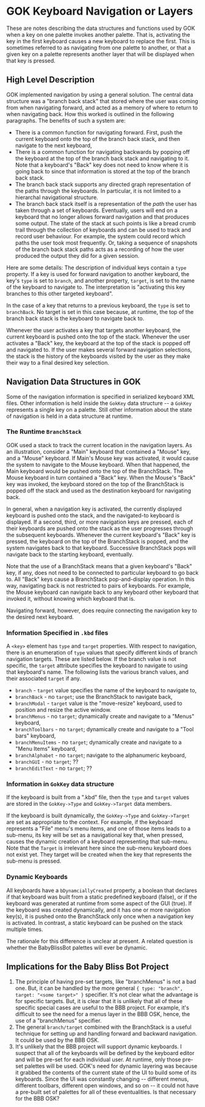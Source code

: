 # GOK Keyboard Navigation or Layers

These are notes describing the data structures and functions used by GOK when a
key on one palette invokes another palette.  That is, activating the key in the
first keyboard causes a new keyboard to replace the first.  This is sometimes
referred to as navigating from one palette to another, or that a given key on a
palette represents another layer that will be displayed when that key is
pressed.

## High Level Description
GOK implemented navigation by using a general solution.  The central data
structure was a "branch back stack" that stored where the user was coming from
when navigating forward, and acted as a memory of where to return to when
navigating back.  How this worked is outlined in the following paragraphs.  The
benefits of such a system are:

- There is a common function for navigating forward. First, push the current
keyboard onto the top of the branch back stack, and then navigate to the next
keyboard,
- There is a common function for navigating backwards by popping off the
keyboard at the top of the branch back stack and navigating to it.  Note that a
keyboard's "Back" key does not need to know where it is going back to since that
information is stored at the top of the branch back stack.
- The branch back stack supports any directed graph representation of the paths
through the keyboards.  In particular, it is not limited to a hierarchal
navigational structure.
- The branch back stack itself is a representation of the *path* the user has
taken through a set of keyboards.  Eventually, users will end on a keyboard that
no longer allows forward navigation and that produces some output.  The state of
the stack at such points is like a bread crumb trail through the collection of
keyboards and can be used to track and record user behaviour.  For example, the
system could record which paths the user took most frequently.  Or, taking a
sequence of snapshots of the branch back stack paths acts as a recording of how
the user produced the output they did for a given session.

Here are some details: The description of individual keys contain a `type`
property.  If a key is used for forward navigation to another keyboard, the
key's `type` is set to `branch`, and another property, `target`, is set to the
name of the keyboard to navigate to.  The interpretation is "activating this key
branches to this other targeted keyboard".

In the case of a key that returns to a previous keyboard, the `type` is set to
`branchBack`.  No target is set in this case because, at runtime, the top of the
branch back stack is the keyboard to navigate back to.

Whenever the user activates a key that targets another keyboard, the current
keyboard is pushed onto the top of the stack.  Whenever the user activates a
"Back" key, the keyboard at the top of the stack is popped off and navigated to.
 If the user makes several forward navigation selections, the stack is the
history of the keyboards visited by the user as they make their way to a final
desired key selection.

## Navigation Data Structures in GOK

Some of the navigation information is specified in serialized keyboard XML
files.  Other information is held inside the `GokKey` data structure -- a
`GokKey ` represents a single key on a palette.  Still other information about
the state of navigation is held in a data structure at runtime.

### The Runtime `BranchStack`

GOK used a stack to track the current location in the navigation layers.  As an
illustration, consider a "Main" keyboard that contained a "Mouse" key, and a
"Mouse" keyboard.  If Main's Mouse key was activated, it would cause the system
to navigate to the Mouse keyboard.  When that happened, the Main keyboard would
be pushed onto the top of the BranchStack.  The Mouse keyboard in turn contained
a "Back" key.  When the Mouse's "Back" key was invoked, the keyboard stored on
the top of the BranchStack is popped off the stack and used as the destination
keyboard for navigating back.

In general, when a navigation key is activated, the currently displayed keyboard
is pushed onto the stack, and the navigated-to keyboard is displayed.  If a
second, third, or more navigation keys are pressed, each of their keyboards are
pushed onto the stack as the user progresses through the subsequent keyboards.
Whenever the current keyboard's "Back" key is pressed, the keyboard on the top
of the BranchStack is popped, and the system navigates back to that keyboard.
Successive BranchStack pops will navigate back to the starting keyboard,
eventually.

Note that the use of a BranchStack means that a given keyboard's "Back" key, if
any, does not need to be connected to particular keyboard to go back to.  All
"Back" keys cause a BranchStack pop-and-display operation.  In this way,
navigating back is not restricted to pairs of keyboards.  For example, the Mouse
keyboard can navigate back to any keyboard other keyboard that invoked it,
without knowing which keyboard that is.

Navigating forward, however, does require connecting the navigation key to the
desired next keyboard.

### Information Specified in `.kbd` files

A `<key>` element has `type` and `target` properties.  With respect to
navigation, there is an enumeration of `type` values that specify different
kinds of branch navigation targets.  These are listed below.  If the branch
value is not specific, the `target` attribute specifies the keyboard to navigate
to using that keyboard's name.  The following lists the various branch values,
and their associated `target` if any.

  - `branch` - `target` value specifies the name of the keyboard to navigate to,
  - `branchBack` - no `target`; use the BranchStack to navigate back,
  - `branchModal` - `target` value is the "move-resize" keyboard, used to
     position and resize the active window.
  - `branchMenus` - no `target`; dynamically create and navigate to a "Menus"
     keyboard,
  - `branchToolbars` - no `target`; dynamically create and navigate to a "Tool
     bars" keyboard,
  - `branchMenuItems` - no `target`; dynamically create and navigate to a "Menu
     Items" keyboard,
  - `branchAlphabet` - no `target`; navigate to the alphanumeric keyboard,
  - `branchGUI` - no `target`; ??
  - `branchEditText` - no `target`; ?? 

### Information in `GokKey` data structure

If the keyboard is built from a ".kbd" file, then the `type` and `target` values
are stored in the `GokKey->Type` and `GokKey->Target` data members.

If the keyboard is built dynamically, the `GokKey->Type` and `GokKey->Target`
are set as appropriate to the context.  For example, if the keyboard represents
a "File" menu's menu items, and one of those items leads to a sub-menu, its key
will be set as a navigational key that, when pressed, causes the dynamic
creation of a keyboard representing that sub-menu.  Note that the `Target` is
irrelevant here since the sub-menu keyboard does not exist yet.  They target
will be created when the key that represents the sub-menu is pressed.

### Dynamic Keyboards

All keyboards have a `bDynamciallyCreated` property, a boolean that declares if
that keyboard was built from a static predefined keyboard (false), or if the
keyboard was generated at runtime from some aspect of the GUI (true).  If the
keyboard was created dynamically, and it has one or more navigation key(s), it
is pushed onto the BranchStack only once when a navigation key is activated.  In
contrast, a static keyboard can be pushed on the stack multiple times.

The rationale for this difference is unclear at present.  A related question is
whether the BabyBlissBot palettes will ever be dynamic.

## Implications for the Baby Bliss Bot Project

1. The principle of having pre-set targets, like "branchMenus" is not a bad one.
   But, it can be handled by the more general `{ type: "branch", target: "<some target>" }`
   specifier.  It's not clear what the advantage is for specific targets.  But,
   it is clear that it is unlikely that all of these specific special cases are
   useful to the BBB project.  For example, it's difficult to see the need for a
   menus layer in the BBB OSK, hence, the use of a "branchMenus" specifier.
2. The general `branch/target` combined with the BranchStack is a useful
   technique for setting up and handling forward and backward navigation.  It
   could be used by the BBB OSK.
3. It's unlikely that the BBB project will support dynamic keyboards.  I suspect
   that all of the keyboards will be defined by the keyboard editor and will be
   pre-set for each individual user.  At runtime, only those pre-set palettes
   will be used.  GOK's need for dynamic layering was because it grabbed the
   contents of the current state of the UI to build some of its keyboards.
   Since the UI was constantly changing -- different menus, different toolbars,
   different open windows, and so on -- it could not have a pre-built set of
   palettes for all of these eventualities.  Is that necessary for the BBB OSK?
